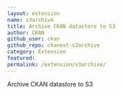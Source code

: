 ```yaml
---
layout: extension
name: s3archive
title: Archive CKAN datastore to S3
author: CKAN
github_user: ckan
github_repo: ckanext-s3archive
category: Extension
featured: 
permalink: /extension/s3archive/
---
```



Archive CKAN datastore to S3
